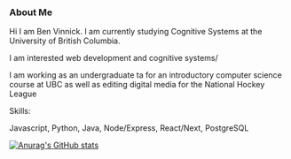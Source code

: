 ### About Me
Hi I am Ben Vinnick. I am currently studying Cognitive Systems at the University of British Columbia. 

I am interested web development and cognitive systems/

I am working as an undergraduate ta for an introductory computer science course at UBC as well as editing digital media for the National Hockey League

Skills:

Javascript, Python, Java, Node/Express, React/Next, PostgreSQL

[![Anurag's GitHub stats](https://github-readme-stats.vercel.app/api?username=bonvee-99)](https://github.com/anuraghazra/github-readme-stats)



